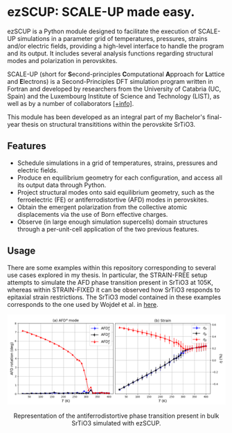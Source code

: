 # ezSCUP: SCALE-UP made easy.

ezSCUP is a Python module designed to facilitate the execution of SCALE-UP simulations in a parameter grid of temperatures, pressures, strains and/or electric fields, providing a high-level interface to handle the program and its output. It includes several analysis functions regarding structural modes and polarization in perovskites. 

SCALE-UP (short for **S**econd-principles **C**omputational **A**pproach for **L**attice and **E**lectrons) is a Second-Principles DFT simulation program written in Fortran and developed by researchers from the University of Catabria (UC, Spain) and the Luxembourg Institute of Science and Technology (LIST), as well as by a number of collaborators [[+info]](https://www.secondprinciples.unican.es/).  

This module has been developed as an integral part of my Bachelor's final-year thesis on structural transititions within the perovskite SrTiO3. 


## Features

- Schedule simulations in a grid of temperatures, strains, pressures and electric fields.
- Produce en equilibrium geometry for each configuration, and access all its output data through Python.
- Project structural modes onto said equilibrium geometry, such as the ferroelectric (FE) 
or antiferrodistortive (AFD) modes in perovskites.
- Obtain the emergent polarization from the collective atomic displacements via the use of Born effective charges.
- Observe (in large enough simulation supercells) domain structures through a per-unit-cell application of the two previous features.

## Usage

There are some examples within this repository corresponding to several use cases explored in my thesis. In particular, the STRAIN-FREE setup attempts to simulate the AFD phase transition present in SrTiO3 at 105K, whereas within STRAIN-FIXED it can be observed how SrTiO3 responds to epitaxial strain restrictions. The SrTiO3 model contained in these examples corresponds to the one used by Wojdeł et al. in [here](https://iopscience.iop.org/article/10.1088/0953-8984/25/30/305401).


<p align="center"> 
<img src="example.png">
</p>
<p align="center"> 
Representation of the antiferrodistortive phase transition present in bulk SrTiO3 simulated with ezSCUP.
</p>
